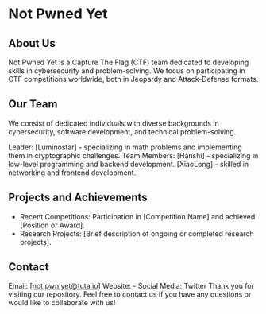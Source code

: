 # Not Pwned Yet

<!--

**Here are some ideas to get you started:**

🙋‍♀️ A short introduction - what is your organization all about?
🌈 Contribution guidelines - how can the community get involved?
👩‍💻 Useful resources - where can the community find your docs? Is there anything else the community should know?
🍿 Fun facts - what does your team eat for breakfast?
🧙 Remember, you can do mighty things with the power of [Markdown](https://docs.github.com/github/writing-on-github/getting-started-with-writing-and-formatting-on-github/basic-writing-and-formatting-syntax) 
-->

## About Us
Not Pwned Yet is a Capture The Flag (CTF) team dedicated to developing skills in cybersecurity and problem-solving. We focus on participating in CTF competitions worldwide, both in Jeopardy and Attack-Defense formats.

## Our Team
We consist of dedicated individuals with diverse backgrounds in cybersecurity, software development, and technical problem-solving.

Leader: [Luminostar] - specializing in math problems and implementing them in cryptographic challenges.
Team Members:
[Hanshi] - specializing in low-level programming and backend development.
[XiaoLong] - skilled in networking and frontend development.

## Projects and Achievements

- Recent Competitions: Participation in [Competition Name] and achieved [Position or Award].
- Research Projects: [Brief description of ongoing or completed research projects].
## Contact
Email: [not.pwn.yet@tuta.io]
Website: -
Social Media:
Twitter
Thank you for visiting our repository. Feel free to contact us if you have any questions or would like to collaborate with us!
